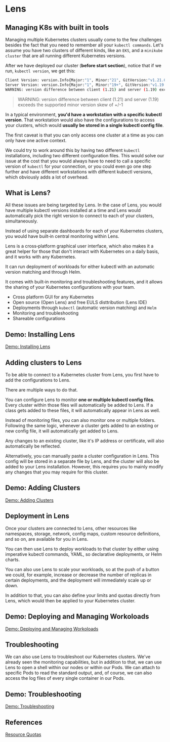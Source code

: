 # Lens

## Managing K8s with built in tools

Managing multiple Kubernetes clusters usually come to the few challenges besides the fact that you need to remember all your `kubectl commands`. Let's assume you have two clusters of different kinds, like  an `EKS`, and a `minikube cluster` that are all running different Kubernetes versions.

After we have deployed our cluster (**before start section**), notice that if we run, `kubectl version`, we get this:

```bash
Client Version: version.Info{Major:"1", Minor:"21", GitVersion:"v1.21.0", GitCommit:"cb303e613a121a29364f75cc67d3d580833a7479", GitTreeState:"clean", BuildDate:"2021-04-08T16:31:21Z", GoVersion:"go1.16.1", Compiler:"gc", Platform:"linux/amd64"}
Server Version: version.Info{Major:"1", Minor:"19+", GitVersion:"v1.19.13-eks-8df270", GitCommit:"8df2700a72a2598fa3a67c05126fa158fd839620", GitTreeState:"clean", BuildDate:"2021-07-31T01:36:57Z", GoVersion:"go1.15.14", Compiler:"gc", Platform:"linux/amd64"}
WARNING: version difference between client (1.21) and server (1.19) exceeds the supported minor version skew of +/-1
```

> WARNING: version difference between client (1.21) and server (1.19) exceeds the supported minor version skew of +/-1

In a typical environment, **you'd have a workstation with a specific kubectl version**. That workstation would also have the configurations to access your clusters, which would **usually be stored in a single kubectl config file**. 

The first caveat is that you can only access one cluster at a time as you can only have one active context.

We could try to work around this by having two different `kubectl` installations, including two different configuration files. This would solve our issue at the cost that you would always have to need to call a specific version of `kubectl` for your connection, or you could even go one step further and have different workstations with different kubectl versions, which obviously adds a lot of overhead. 

## What is Lens?

All these issues are being targeted by Lens. In the case of Lens, you would have multiple kubectl versions installed at a time and Lens would automatically pick the right version to connect to each of your clusters, simultaneously. 

Instead of using separate dashboards for each of your Kubernetes clusters, you would have built‑in central monitoring within Lens. 

Lens is a cross‑platform graphical user interface, which also makes it a great helper for those that don't interact with Kubernetes on a daily basis, and it works with any Kubernetes.

It can run deployment of workloads for either kubectl with an automatic version matching and through Helm. 

It comes with built‑in monitoring and troubleshooting features, and it allows the sharing of your Kubernetes configurations with your team. 

* Cross platform GUI for any Kubernetes
* Open source (Open Lens) and free EULS disttribution (Lens IDE)
* Deployments through `kubectl` (automatic version matching) and `Helm`
* Monitoring and troubleshooting
* Shareable configurations

## Demo: Installing Lens

[Demo: Installing Lens](01-installing-lens/readme.md)

## Adding clusters to Lens

To be able to connect to a Kubernetes cluster from Lens, you first have to add the configurations to Lens. 

There are multiple ways to do that. 

You can configure Lens to monitor **one or multiple kubectl config files**. Every cluster within those files will automatically be added to Lens. If a class gets added to these files, it will automatically appear in Lens as well. 

Instead of monitoring files, you can also monitor one or multiple folders. Following the same logic, whenever a cluster gets added to an existing or new config file, it will automatically get added to Lens. 

Any changes to an existing cluster, like it's IP address or certificate, will also automatically be reflected. 

Alternatively, you can manually paste a cluster configuration in Lens. This config will be stored in a separate file by Lens, and the cluster will also be added to your Lens installation. However, this requires you to mainly modify any changes that you may require for this cluster.

## Demo: Adding Clusters

[Demo: Adding Clusters](./01-adding-clsuters/readme.md)

## Deployment in Lens

Once your clusters are connected to Lens, other resources like namespaces, storage, network, config maps, custom resource definitions, and so on, are available for you in Lens. 

You can then use Lens to deploy workloads to that cluster by either using imperative kubectl commands, YAML, so declarative deployments, or Helm charts. 

You can also use Lens to scale your workloads, so at the push of a button we could, for example, increase or decrease the number of replicas in certain deployments, and the deployment will immediately scale up or down. 

In addition to that, you can also define your limits and quotas directly from Lens, which would then be applied to your Kubernetes cluster.

## Demo: Deploying and Managing Workoloads

[Demo: Deploying and Managing Workoloads](./02-deploying-and-managing-workloads/readme.md)

## Troubleshooting

We can also use Lens to troubleshoot our Kubernetes clusters. We've already seen the monitoring capabilities, but in addition to that, we can use Lens to open a shell within our nodes or within our Pods. We can attach to specific Pods to read the standard output, and, of course, we can also access the log files of every single container in our Pods.

## Demo: Troubleshooting

[Demo: Troubleshooting](03-troubleshooting/readme.md)

## References

[Resource Quotas](https://unofficial-kubernetes.readthedocs.io/en/latest/concepts/policy/resource-quotas/)